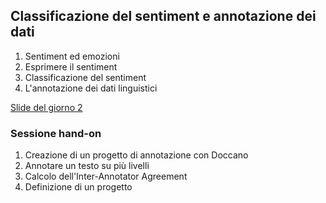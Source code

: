 ## Classificazione del sentiment e annotazione dei dati
1. Sentiment ed emozioni
2. Esprimere il sentiment
3. Classificazione del sentiment
4. L'annotazione dei dati linguistici

[Slide del giorno 2](https://docs.google.com/presentation/d/1csIlgzKOATb71MZoqy5aPS_W1O9uQ0qOZyi3mFbVc4Q/edit?usp=sharing)

### Sessione hand-on
1. Creazione di un progetto di annotazione con Doccano
2. Annotare un testo su più livelli
3. Calcolo dell'Inter-Annotator Agreement
4. Definizione di un progetto
